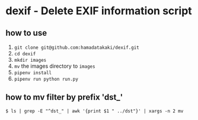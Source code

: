 # dexif - Delete EXIF information script

## how to use

1. `git clone git@github.com:hamadatakaki/dexif.git`
2. `cd dexif`
3. `mkdir images`
4. `mv` the images directory to `images`
5. `pipenv install`
6. `pipenv run python run.py`

## how to mv filter by prefix 'dst\_'

```
$ ls | grep -E "^dst_" | awk '{print $1 " ../dst"}' | xargs -n 2 mv
```
